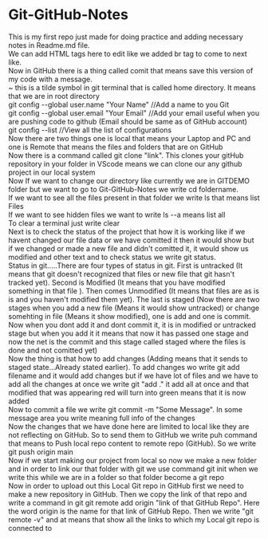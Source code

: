 # Git-GitHub-Notes

This is my first repo just made for doing practice and adding necessary notes in Readme.md file.
<br>
We can add HTML tags here to edit like we added br tag to come to next like.
<br>
Now in GitHub there is a thing called comit that means save this version of my code with a message.
<br>
~ this is a tilde symbol in git terminal that is called home directory. It means that we are in root directory
<br>
git config --global user.name "Your Name" //Add a name to you Git
<br>
git config --global user.email "Your Email" //Add your email useful when you are pushing code to github (Email should be same as of GitHub account)
<br>
git config --list //View all the list of configurations
<br>
Now there are two things one is local that means your Laptop and PC and one is Remote that means the files and folders that are on GitHub
<br>
Now there is a command called git clone "link". This clones your gitHub repository in your folder in VScode means we can clone our any github project in our local system
<br>
Now If we want to change our directory like currently we are in GITDEMO folder but we want to go to Git-GitHub-Notes we write cd foldername.
<br>
If we want to see all the files present in that folder we write ls that means list Files
<br>
If we want to see hidden files we want to write ls --a means list all
<br>
To clear a terminal just write clear
<br>
Next is to check the status of the project that how it is working like if we havent changed our file data or we have comitted it then it would show but if we changed or made a new file and didn't comitted it, it would show us modified and other text and to check status we write git status.
<br>
Status in git.....There are four types of status in git. First is untracked (It means that git doesn't recognized that files or new file that git hasn't tracked yet). Second is Modified (It means that you have modified something in that file ). Then comes Unmodified (It means that files are as is is and you haven't modified them yet). The last is staged (Now there are two stages when you add a new file (Means it would show untracked) or change somehting in file (Means it show modified), one is add and one is commit. Now when you dont add it and dont commit it, it is in modified or untracked stage but when you add it it means that now it has passed one stage and now the net is the commit and this stage called staged where the files is done and not comitted yet)
<br>
Now the thing is that how to add changes (Adding means that it sends to staged state...Already stated earlier). To add changes wo write git add filename and it would add changes but if we have lot of files and we have to add all the changes at once we write git "add ." it add all at once and that modified that was appearing red will turn into green means that it is now added
<br>
Now to commit a file we write git commit -m "Some Message". In some message area you write meaning full info of the changes
<br>
Now the changes that we have done here are limited to local like they are not reflecting on GitHub. So to send them to GitHub we write puh command that means to Push local repo content to remote repo (GitHub). So we write git push origin main
<br>
Now if we start making our project from local so now we make a new folder and in order to link our that folder with git we use command git init when we write this while we are in a folder so that folder become a git repo
<br>
Now in order to upload out this Local Git repo in GitHub first we need to make a new repository in GitHub. Then we copy the link of that repo and write a command in git git remote add origin "link of that GitHub Repo". Here the word origin is the name for that link of GitHub Repo. Then we write "git remote -v" and at means that show all the links to which my Local git repo is connected to
